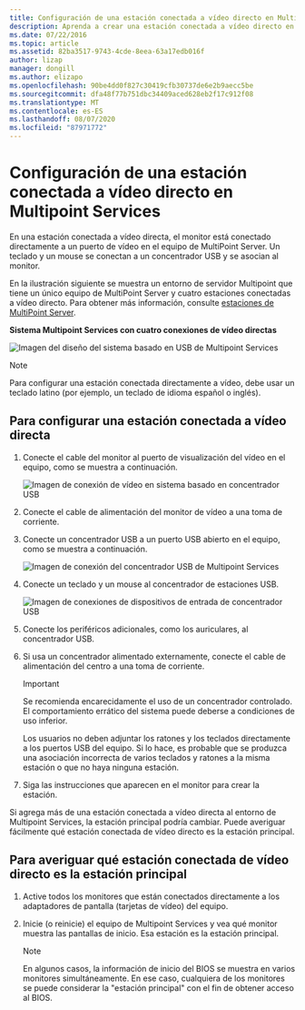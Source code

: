 ```yaml
---
title: Configuración de una estación conectada a vídeo directo en Multipoint Services
description: Aprenda a crear una estación conectada a vídeo directo en Multipoint Services
ms.date: 07/22/2016
ms.topic: article
ms.assetid: 82ba3517-9743-4cde-8eea-63a17edb016f
author: lizap
manager: dongill
ms.author: elizapo
ms.openlocfilehash: 90be4dd0f827c30419cfb30737de6e2b9aecc5be
ms.sourcegitcommit: dfa48f77b751dbc34409aced628eb2f17c912f08
ms.translationtype: MT
ms.contentlocale: es-ES
ms.lasthandoff: 08/07/2020
ms.locfileid: "87971772"
---
```

# <a name="set-up-a-direct-video-connected-station-in-multipoint-services"></a>Configuración de una estación conectada a vídeo directo en Multipoint Services
En una estación conectada a vídeo directa, el monitor está conectado directamente a un puerto de vídeo en el equipo de MultiPoint Server. Un teclado y un mouse se conectan a un concentrador USB y se asocian al monitor.

En la ilustración siguiente se muestra un entorno de servidor Multipoint que tiene un único equipo de MultiPoint Server y cuatro estaciones conectadas a vídeo directo. Para obtener más información, consulte [estaciones de MultiPoint Server](MultiPoint-services-Stations.md).

**Sistema Multipoint Services con cuatro conexiones de vídeo directas**

![Imagen del diseño del sistema basado en USB de Multipoint Services](./media/WMSMultiPointServerUSBSystemLayout.gif)

> [!NOTE]
> Para configurar una estación conectada directamente a vídeo, debe usar un teclado latino (por ejemplo, un teclado de idioma español o inglés).

## <a name="to-set-up-a-direct-video-connected-station"></a>Para configurar una estación conectada a vídeo directa

1.  Conecte el cable del monitor al puerto de visualización del vídeo en el equipo, como se muestra a continuación.

    ![Imagen de conexión de vídeo en sistema basado en concentrador USB](./media/WMSVideoConnection.gif)

2.  Conecte el cable de alimentación del monitor de vídeo a una toma de corriente.

3.  Conecte un concentrador USB a un puerto USB abierto en el equipo, como se muestra a continuación.

    ![Imagen de conexión del concentrador USB de Multipoint Services](./media/WMSUSBHubConnection.gif)

4.  Conecte un teclado y un mouse al concentrador de estaciones USB.

    ![Imagen de conexiones de dispositivos de entrada de concentrador USB](./media/WMSUSBDeviceConnection.gif)

5.  Conecte los periféricos adicionales, como los auriculares, al concentrador USB.

6.  Si usa un concentrador alimentado externamente, conecte el cable de alimentación del centro a una toma de corriente.

    > [!IMPORTANT]
    > Se recomienda encarecidamente el uso de un concentrador controlado. El comportamiento errático del sistema puede deberse a condiciones de uso inferior.
    >
    > Los usuarios no deben adjuntar los ratones y los teclados directamente a los puertos USB del equipo. Si lo hace, es probable que se produzca una asociación incorrecta de varios teclados y ratones a la misma estación o que no haya ninguna estación.

7.  Siga las instrucciones que aparecen en el monitor para crear la estación.

Si agrega más de una estación conectada a vídeo directa al entorno de Multipoint Services, la estación principal podría cambiar. Puede averiguar fácilmente qué estación conectada de vídeo directo es la estación principal.

## <a name="to-find-out-which-direct-video-connected-station-is-the-primary-station"></a>Para averiguar qué estación conectada de vídeo directo es la estación principal

1.  Active todos los monitores que están conectados directamente a los adaptadores de pantalla (tarjetas de vídeo) del equipo.

2.  Inicie (o reinicie) el equipo de Multipoint Services y vea qué monitor muestra las pantallas de inicio. Esa estación es la estación principal.

    > [!NOTE]
    > En algunos casos, la información de inicio del BIOS se muestra en varios monitores simultáneamente. En ese caso, cualquiera de los monitores se puede considerar la "estación principal" con el fin de obtener acceso al BIOS.